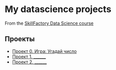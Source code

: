 # My datascience projects
From the [SkillFactory Data Science course](https://skillfaktory.ru/data-scientist)

## Проекты

* [Проект 0. Игра: Угадай число](https://github.com/EvgeniVasyliev/DSProject/project_0)
* [Проект 1. ______](___)
* [Проект 2. ______](___)
